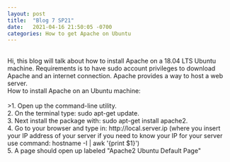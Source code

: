 ```yaml
---
layout: post
title:  "Blog 7 SP21"
date:   2021-04-16 21:50:05 -0700
categories: How to get Apache on Ubuntu
---
```

<br />
Hi, this blog will talk about how to install Apache on a 18.04 LTS Ubuntu machine. Requirements is to have sudo account privileges to download Apache and an internet connection. Apache provides a way to host a web server.
<br />
How to install Apache on an Ubuntu machine: <br />
<br />
>1. Open up the command-line utility.<br />
2. On the terminal type: sudo apt-get update.<br />
3. Next install the package with: sudo apt-get install apache2.<br />
4. Go to your browser and type in: http://local.server.ip (where you insert your IP address of your server if you need to know your IP for your server use command: hostname -I | awk '{print $1}') <br />
5. A page should open up labeled "Apache2 Ubuntu Default Page"

